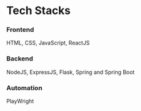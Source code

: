 # Tech Stacks

### Frontend
HTML, CSS, JavaScript, ReactJS

### Backend
NodeJS, ExpressJS, Flask, Spring and Spring Boot

### Automation
PlayWright

